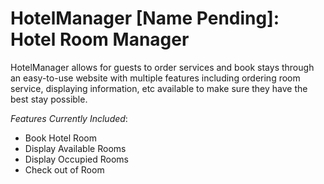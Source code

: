 # HotelManager [Name Pending]: Hotel Room Manager

HotelManager allows for guests to order services and book stays through an easy-to-use website with multiple features including ordering room service, displaying information, etc available to make sure they have the best stay possible.

_Features Currently Included_:

- Book Hotel Room
- Display Available Rooms
- Display Occupied Rooms
- Check out of Room
